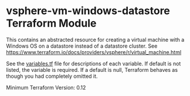 # vsphere-vm-windows-datastore Terraform Module

This contains an abstracted resource for creating a virtual machine with a Windows OS
on a datastore instead of a datastore cluster. See https://www.terraform.io/docs/providers/vsphere/r/virtual_machine.html

See the [variables.tf](variables.tf) file for descriptions of each variable. If default is not listed,
the variable is required. If a default is null, Terraform behaves as though you had completely 
omitted it.

Minimum Terraform Version: 0.12